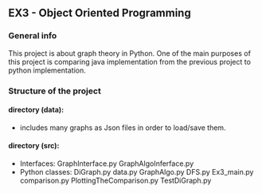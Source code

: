 ## EX3 - Object Oriented Programming 
### General info
This project is about graph theory in Python. One of the main purposes of this project is comparing java implementation from the previous project to python implementation.

###  Structure of the project
#### directory (data):

 - includes many graphs as Json files in order to load/save them.
#### directory (src):
 - Interfaces:
	 GraphInterface.py 
	 GraphAlgoInferface.py
 - Python classes:
	 DiGraph.py
	 data.py
	 GraphAlgo.py
	 DFS.py
	 Ex3_main.py
	 comparison.py
	 PlottingTheComparison.py
	 TestDiGraph.py
	 

	
